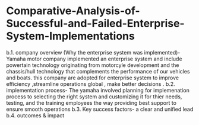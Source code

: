 # Comparative-Analysis-of-Successful-and-Failed-Enterprise-System-Implementations
 b.1. company overview (Why the enterprise system was implemented)-Yamaha motor company implemented an enterprise system and include powertain technology originating from motorcyle development and the chassis/hull technology that complements the performance of our vehicles and boats. this company are adopted for  enterprise system to improve efficiency ,streamline operations global , make better decisions .
     b.2. implementation process- The yamaha involved planning for implemenation process to selecting the right system and customizing it for thier needs, testing, and the training employees the way providing best support to ensure smooth operations
     b.3. Key success factors- a clear and unified lead
     b.4. outcomes & impact
